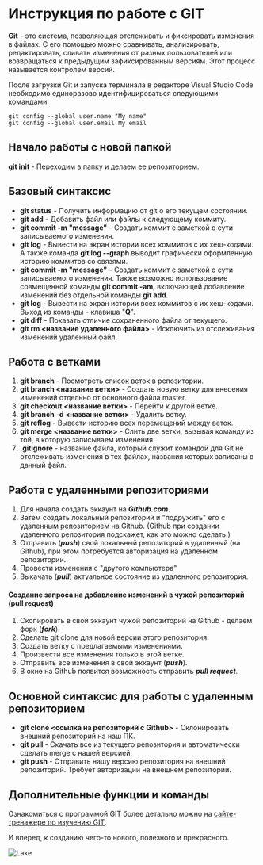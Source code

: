 # Инструкция по работе с GIT

**Git** - это система, позволяющая отслеживать и фиксировать изменения в файлах. С его помощью можно сравнивать, анализировать, редактировать, сливать изменения от разных пользователей или возвращаться к предыдущим зафиксированным версиям. Этот процесс называется контролем версий.

После загрузки Git и запуска терминала в редакторе Visual Studio Code необходимо единоразово идентифицироваться следующими командами:

    git config --global user.name "My name"
    git config --global user.email My email

## Начало работы с новой папкой

**git init** - Переходим в папку и делаем ее репозиторием.

## Базовый синтаксис

* **git status** - Получить информацию от git о его текущем состоянии.
* **git add** - Добавить файл или файлы к следующему коммиту.
* **git commit -m "message"** - Создать коммит с заметкой о сути записываемого изменения.
* **git log** - Вывести на экран истории всех коммитов с их хеш-кодами. А также команда **git log --graph** выводит графически оформленную историю коммитов со связями. 
* **git commit -m "message"** - Создать коммит с заметкой о сути записываемого изменения. Также возможно использование cовмещенной команды **git commit -am**, включающей добавление изменений без отдельной команды **git add**.
* **git log** - Вывести на экран истории всех коммитов с их хеш-кодами. Выход из команды - клавиша "**Q**".
* **git diff** - Показать отличие сохраненного файла от текущего.
* **git rm <название удаленного файла>** - Исключить из отслеживания изменений удаленный файл.

## Работа с ветками

1. **git branch** - Посмотреть список веток в репозитории.
2. **git branch <название ветки>** - Создать новую ветку для внесения изменений отдельно от основного файла master.
3. **git checkout <название ветки>** - Перейти к другой ветке.
4. **git branch -d <название ветки>** - Удалить ветку.
5. **git reflog** - Вывести историю всех перемещений между веток.
6. **git merge <название ветки>** - Слить две ветки, вызывая команду из той, в которую записываем изменения.
7. **.gitignore** - название файла, который служит командой для Git не отслеживать изменения в тех файлах, названия которых записаны в данный файл.

## Работа с удаленными репозиториями

1. Для начала создать эккаунт на _**Github.com**_.
2. Затем создать локальный репозиторий и "подружить" его с удаленным репозиторием на Github. (Github при создании удаленного репозитория подскажет, как это можно сделать.)
3. Отправить (_**push**_) свой локальный репозиторий в удаленный (на Github), при этом потребуется авторизация на удаленном репозитории.
4. Провести изменения с "другого компьютера"
5. Выкачать (_**pull**_) актуальное состояние из удаленного репозитория.

#### Создание запроса на добавление изменений в чужой репозиторий (pull request)

1. Скопировать в свой эккаунт чужой репозиторий на Github - делаем форк (_**fork**_).
2. Сделать git clone для новой версии этого репозитория.
3. Создать ветку с предлагаемыми изменениями.
4. Произвести все изменения только в этой ветке.
5. Отправить все изменения в свой эккаунт (_**push**_).
6. В окне на Github появится возможность отправить _**pull request**_.

## Основной синтаксис для работы с удаленным репозиторием

* **git clone <ссылка на репозиторий с Github>** - Склонировать внешний репозиторий на наш ПК.
* **git pull** - Скачать все из текущего репозитория и автоматически сделать merge c нашей версией.
* **git push** - Отправить нашу версию репозитория на внешний репозиторий. Требует авторизации на внешнем репозитории.

## Дополнительные функции и команды

Ознакомиться с программой GIT более детально можно на [сайте-тренажере по изучению GIT](https://learngitbranching.js.org).

И вперед, к созданию чего-то нового, полезного и прекрасного.

![Lake](Lake_Multa.JPG)
